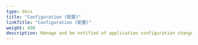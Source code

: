 ```yaml
---
type: docs
title: "Configuration (配置)"
linkTitle: "Configuration (配置)"
weight: 400
description: Manage and be notified of application configuration changes
---
```


